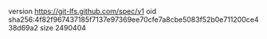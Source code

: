 version https://git-lfs.github.com/spec/v1
oid sha256:4f82f967437185f7137e97369ee70cfe7a8cbe5083f52b0e711200ce438d69a2
size 2490404
